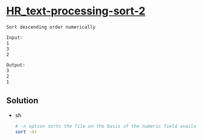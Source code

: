 # [HR_text-processing-sort-2](https://www.hackerrank.com/challenges/text-processing-sort-2)

```en
Sort descending order numerically
```

```txt
Input:
1
3
2

Output:
3
2
1
```

## Solution

* sh

  ```sh
  # -n option sorts the file on the basis of the numeric field available
  sort -nr
  ```
